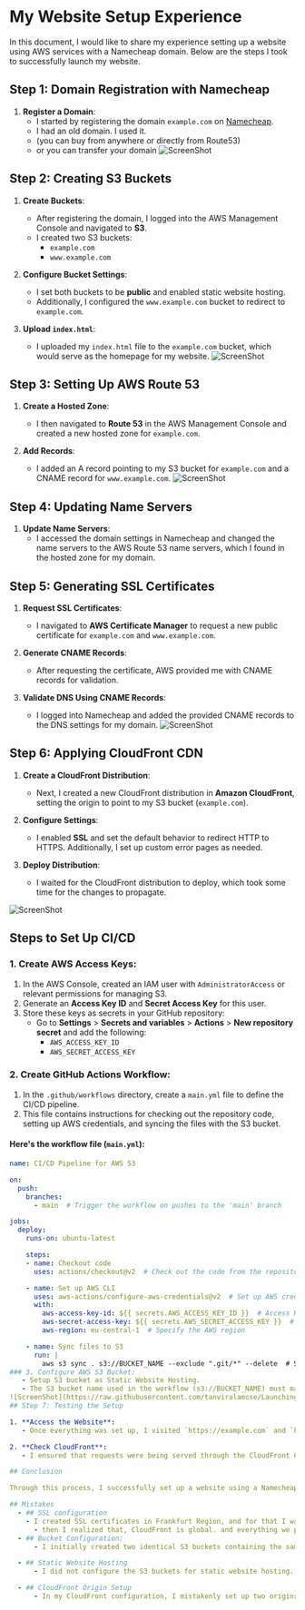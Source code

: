 # My Website Setup Experience

In this document, I would like to share my experience setting up a website using AWS services with a Namecheap domain. Below are the steps I took to successfully launch my website.

## Step 1: Domain Registration with Namecheap

1. **Register a Domain**: 
   - I started by registering the domain `example.com` on [Namecheap](https://www.namecheap.com/).
   - I had an old domain. I used it. 
   - (you can buy from anywhere or directly from Route53)
   - or you can transfer your domain
![ScreenShot](https://raw.githubusercontent.com/tanviralamcse/Launching-a-Static-Website-on-Amazon-S3/refs/heads/main/static-website-s3/Screenshots/Domain-10-10-2024_10_35_AM.png)
## Step 2: Creating S3 Buckets

1. **Create Buckets**:
   - After registering the domain, I logged into the AWS Management Console and navigated to **S3**.
   - I created two S3 buckets:
     - `example.com`
     - `www.example.com`

2. **Configure Bucket Settings**:
   - I set both buckets to be **public** and enabled static website hosting.
   - Additionally, I configured the `www.example.com` bucket to redirect to `example.com`.

3. **Upload `index.html`**:
   - I uploaded my `index.html` file to the `example.com` bucket, which would serve as the homepage for my website.
![ScreenShot](https://raw.githubusercontent.com/tanviralamcse/Launching-a-Static-Website-on-Amazon-S3/refs/heads/main/static-website-s3/Screenshots/s3%20buckets.png)
## Step 3: Setting Up AWS Route 53

1. **Create a Hosted Zone**:
   - I then navigated to **Route 53** in the AWS Management Console and created a new hosted zone for `example.com`.

2. **Add Records**:
   - I added an A record pointing to my S3 bucket for `example.com` and a CNAME record for `www.example.com`.
![ScreenShot](https://raw.githubusercontent.com/tanviralamcse/Launching-a-Static-Website-on-Amazon-S3/refs/heads/main/static-website-s3/Screenshots/route53.png)
## Step 4: Updating Name Servers

1. **Update Name Servers**:
   - I accessed the domain settings in Namecheap and changed the name servers to the AWS Route 53 name servers, which I found in the hosted zone for my domain.

## Step 5: Generating SSL Certificates

1. **Request SSL Certificates**:
   - I navigated to **AWS Certificate Manager** to request a new public certificate for `example.com` and `www.example.com`.

2. **Generate CNAME Records**:
   - After requesting the certificate, AWS provided me with CNAME records for validation.

3. **Validate DNS Using CNAME Records**:
   - I logged into Namecheap and added the provided CNAME records to the DNS settings for my domain.
![ScreenShot](https://raw.githubusercontent.com/tanviralamcse/Launching-a-Static-Website-on-Amazon-S3/refs/heads/main/static-website-s3/Screenshots/ACM.png)
## Step 6: Applying CloudFront CDN

1. **Create a CloudFront Distribution**:
   - Next, I created a new CloudFront distribution in **Amazon CloudFront**, setting the origin to point to my S3 bucket (`example.com`).

2. **Configure Settings**:
   - I enabled **SSL** and set the default behavior to redirect HTTP to HTTPS. Additionally, I set up custom error pages as needed.

3. **Deploy Distribution**:
   - I waited for the CloudFront distribution to deploy, which took some time for the changes to propagate.
  
![ScreenShot](https://github.com/tanviralamcse/Launching-a-Static-Website-on-Amazon-S3/blob/main/static-website-s3/Screenshots/cloudfront.png)

## Steps to Set Up CI/CD

### 1. Create AWS Access Keys:

1. In the AWS Console, created an IAM user with `AdministratorAccess` or relevant permissions for managing S3.
2. Generate an **Access Key ID** and **Secret Access Key** for this user.
3. Store these keys as secrets in your GitHub repository:
   - Go to **Settings** > **Secrets and variables** > **Actions** > **New repository secret** and add the following:
     - `AWS_ACCESS_KEY_ID`
     - `AWS_SECRET_ACCESS_KEY`

### 2. Create GitHub Actions Workflow:

1. In the `.github/workflows` directory, create a `main.yml` file to define the CI/CD pipeline.
2. This file contains instructions for checking out the repository code, setting up AWS credentials, and syncing the files with the S3 bucket.

#### Here's the workflow file (`main.yml`):

```yaml
name: CI/CD Pipeline for AWS S3

on:
  push:
    branches:
      - main  # Trigger the workflow on pushes to the 'main' branch

jobs:
  deploy:
    runs-on: ubuntu-latest

    steps:
    - name: Checkout code
      uses: actions/checkout@v2  # Check out the code from the repository

    - name: Set up AWS CLI
      uses: aws-actions/configure-aws-credentials@v2  # Set up AWS credentials
      with:
        aws-access-key-id: ${{ secrets.AWS_ACCESS_KEY_ID }}  # Access Key from GitHub Secrets
        aws-secret-access-key: ${{ secrets.AWS_SECRET_ACCESS_KEY }}  # Secret Key from GitHub Secrets
        aws-region: eu-central-1  # Specify the AWS region

    - name: Sync files to S3
      run: |
        aws s3 sync . s3://BUCKET_NAME --exclude ".git/*" --delete  # Sync files to the S3 bucket, excluding .git files
### 3. Configure AWS S3 Bucket:
   - Setup S3 bucket as Static Website Hosting.
   - The S3 bucket name used in the workflow (s3://BUCKET_NAME) must match your actual bucket name.
![ScreenShot](https://raw.githubusercontent.com/tanviralamcse/Launching-a-Static-Website-on-Amazon-S3/refs/heads/main/static-website-s3/Screenshots/gitworkflows.png)
## Step 7: Testing the Setup

1. **Access the Website**:
   - Once everything was set up, I visited `https://example.com` and `https://www.example.com` to verify that the website was accessible and using HTTPS.

2. **Check CloudFront**:
   - I ensured that requests were being served through the CloudFront CDN by checking the headers.

## Conclusion

Through this process, I successfully set up a website using a Namecheap domain, hosted on AWS S3, secured with SSL, and served via CloudFront. I hope my experience helps others who are looking to achieve similar goals. Feel free to update this documentation as you make further changes or improvements to your setup.

## Mistakes
  - ## SSL configuration
    - I created SSL certificates in Frankfurt Region, and for that I was unable to locate them while Using CloudFront. 
      - then I realized that, CloudFront is global. and everything we point to must have public access or setup globally. 
  - ## Bucket Configuration: 
      - I initially created two identical S3 buckets containing the same files. In hindsight, I realized that there should only be one main bucket for serving content and a separate bucket solely for redirecting traffic.

  - ## Static Website Hosting
      - I did not configure the S3 buckets for static website hosting. This setup is essential for serving web content directly from S3, ensuring proper URL handling and access.

  - ## CloudFront Origin Setup
      - In my CloudFront configuration, I mistakenly set up two origins instead of just one. Additionally, I left the root directory field populated instead of leaving it blank, which led to unnecessary redirections.
